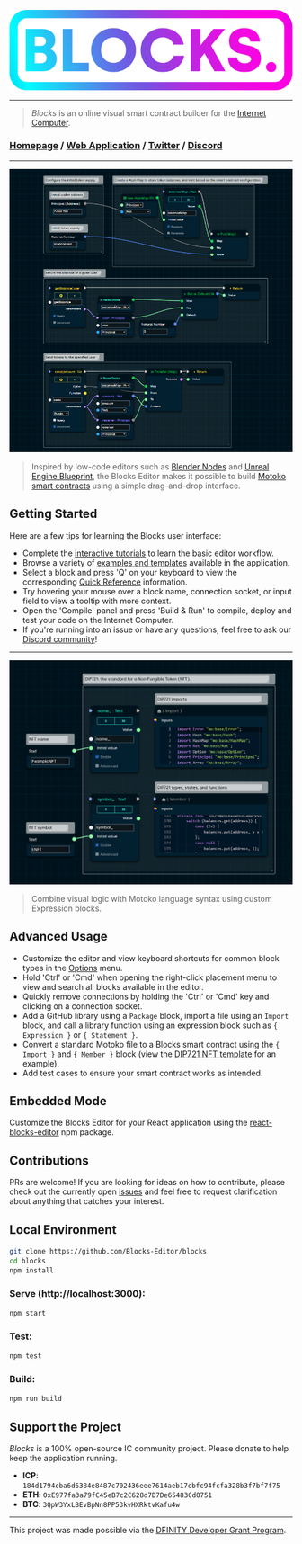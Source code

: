 [![Blocks.](./public/img/logo-gradient.png)](https://blocks-editor.github.io/blocks/)

---

> *Blocks* is an online visual smart contract builder for the [Internet Computer](https://dfinity.org/).

### [Homepage](https://blocks-editor.github.io) / [Web Application](https://blocks-editor.github.io/blocks) / [Twitter](https://twitter.com/BlocksEditor) / [Discord](https://discord.gg/jDDWtKwWQf)

---

![A simple fungible token example](./public/img/example/currency-v3.png)

> Inspired by low-code editors such as [Blender Nodes](https://docs.blender.org/manual/en/latest/compositing/introduction.html) and [Unreal Engine Blueprint](https://docs.unrealengine.com/4.27/en-US/ProgrammingAndScripting/Blueprints/), the Blocks Editor makes it possible to build [Motoko smart contracts](https://smartcontracts.org/docs/language-guide/motoko.html) using a simple drag-and-drop interface.

## Getting Started

Here are a few tips for learning the Blocks user interface:

- Complete the [interactive tutorials](https://blocks-editor.github.io/blocks/?menu=tutorials) to learn the basic editor workflow.
- Browse a variety of [examples and templates](https://blocks-editor.github.io/blocks/?menu=load) available in the application.
- Select a block and press 'Q' on your keyboard to view the corresponding [Quick Reference](https://blocks-editor.github.io/blocks/?menu=reference) information. 
- Try hovering your mouse over a block name, connection socket, or input field to view a tooltip with more context.
- Open the 'Compile' panel and press 'Build & Run' to compile, deploy and test your code on the Internet Computer. 
- If you're running into an issue or have any questions, feel free to ask our [Discord community](https://discord.gg/jDDWtKwWQf)!

---

![A simple fungible token example](./public/img/example/nft-v1.png)

> Combine visual logic with Motoko language syntax using custom Expression blocks. 

## Advanced Usage

- Customize the editor and view keyboard shortcuts for common block types in the [Options](https://blocks-editor.github.io/blocks/?menu=settings) menu.
- Hold 'Ctrl' or 'Cmd' when opening the right-click placement menu to view and search all blocks available in the editor. 
- Quickly remove connections by holding the 'Ctrl' or 'Cmd' key and clicking on a connection socket.
- Add a GitHub library using a `Package` block, import a file using an `Import` block, and call a library function using an expression block such as `{ Expression }` or `{ Statement }`.
- Convert a standard Motoko file to a Blocks smart contract using the `{ Import }` and `{ Member }` block (view the [DIP721 NFT template](https://blocks-editor.github.io/blocks/?menu=load) for an example).
- Add test cases to ensure your smart contract works as intended.

## Embedded Mode

Customize the Blocks Editor for your React application using the [react-blocks-editor](https://www.npmjs.com/package/react-blocks-editor) npm package.

## Contributions

PRs are welcome! If you are looking for ideas on how to contribute, please check out the currently open [issues](https://github.com/Blocks-Editor/blocks/issues) and feel free to request clarification about anything that catches your interest. 

## Local Environment

```sh
git clone https://github.com/Blocks-Editor/blocks
cd blocks
npm install
```

### Serve (http://localhost:3000):

```bash
npm start
```

### Test:

```bash
npm test
```

### Build:

```bash
npm run build
```

## Support the Project

*Blocks* is a 100% open-source IC community project.
Please donate to help keep the application running.

- **ICP**: `184d1794cba6d6384e8487c702436eee7614aeb17cbfc94fcfa328b3f7bf7f75`
- **ETH**: `0xE977fa3a79fC45eB7c2C628d7D7De65483Cd0751`
- **BTC**: `3QpW3YxLBEvBpNn8PP53kvHXRktvKafu4w`

---

This project was made possible via the [DFINITY Developer Grant Program](https://dfinity.org/grants/).
